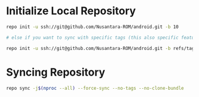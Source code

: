 # Initialize Local Repository #
```bash
repo init -u ssh://git@github.com/Nusantara-ROM/android.git -b 10

# else if you want to sync with specific tags (this also specific features inline with selected tag version)

repo init -u ssh://git@github.com/Nusantara-ROM/android.git -b refs/tags/<tags>
```

# Syncing Repository # 
```bash
repo sync -j$(nproc --all) --force-sync --no-tags --no-clone-bundle
```
